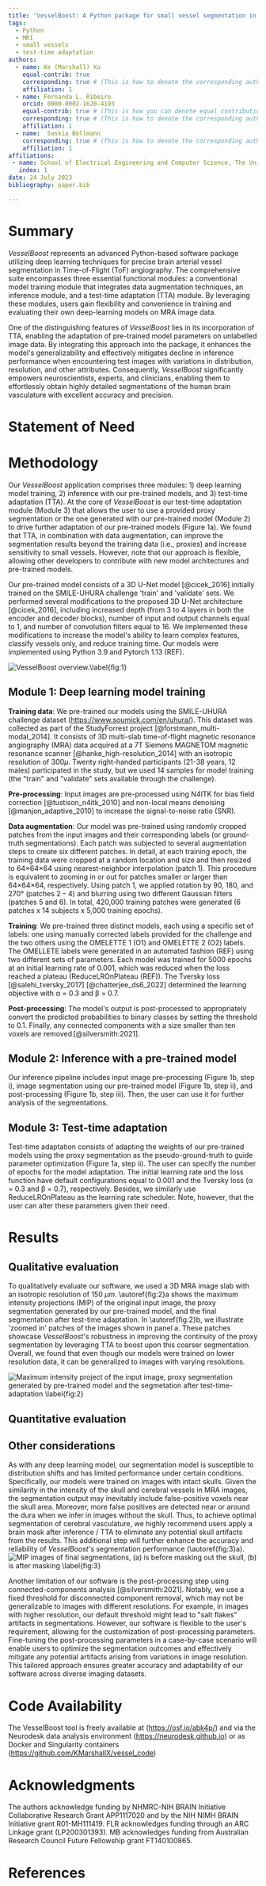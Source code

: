 ```yaml
---
title: 'VesselBoost: A Python package for small vessel segmentation in human magnetic resonance angiography data'
tags:
  - Python
  - MRI
  - small vessels
  - test-time adaptation
authors:
  - name: Ke (Marshall) Xu
    equal-contrib: true
    corresponding: true # (This is how to denote the corresponding author)
    affiliation: 1
  - name: Fernanda L. Ribeiro
    orcid: 0000-0002-1620-4193
    equal-contrib: true # (This is how you can denote equal contributions between multiple authors)
    corresponding: true # (This is how to denote the corresponding author)
    affiliation: 1
  - name:  Saskia Bollmann
    corresponding: true # (This is how to denote the corresponding author)
    affiliation: 1
affiliations:
 - name: School of Electrical Engineering and Computer Science, The University of Queensland, Brisbane, Australia 
   index: 1
date: 24 July 2023
bibliography: paper.bib

---
```


# Summary
*VesselBoost* represents an advanced Python-based software package utilizing deep learning techniques for precise brain arterial vessel segmentation in Time-of-Flight (ToF) angiography. The comprehensive suite encompasses three essential functional modules: a conventional model training module that integrates data augmentation techniques, an inference module, and a test-time adaptation (TTA) module. By leveraging these modules, users gain flexibility and convenience in training and evaluating their own deep-learning models on MRA image data.

One of the distinguishing features of *VesselBoost* lies in its incorporation of TTA, enabling the adaptation of pre-trained model parameters on unlabelled image data. By integrating this approach into the package, it enhances the model's generalizability and effectively mitigates decline in inference performance when encountering test images with variations in distribution, resolution, and other attributes. Consequently, *VesselBoost* significantly empowers neuroscientists, experts, and clinicians, enabling them to effortlessly obtain highly detailed segmentations of the human brain vasculature with excellent accuracy and precision.


# Statement of Need


# Methodology

Our *VesselBoost* application comprises three modules: 1) deep learning model training, 2) inference with our pre-trained models, and 3) test-time adaptation (TTA). At the core of *VesselBoost* is our test-time adaptation module (Module 3) that allows the user to use a provided proxy segmentation or the one generated with our pre-trained model (Module 2) to drive further adaptation of our pre-trained models (Figure 1a). We found that TTA, in combination with data augmentation, can improve the segmentation results beyond the training data (i.e., proxies) and increase sensitivity to small vessels. However, note that our approach is flexible, allowing other developers to contribute with new model architectures and pre-trained models. 

Our pre-trained model consists of a 3D U-Net model [@cicek_2016] initially trained on the SMILE-UHURA challenge 'train' and 'validate' sets. We performed several modifications to the proposed 3D U-Net architecture [@cicek_2016], including increased depth (from 3 to 4 layers in both the encoder and decoder blocks), number of input and output channels equal to 1, and number of convolution filters equal to 16. We implemented these modifications to increase the model's ability to learn complex features, classify vessels only, and reduce training time. Our models were implemented using Python 3.9 and Pytorch 1.13 (REF). 

![*VesselBoost* overview.\label{fig:1}](figure1_v1.png)

## Module 1: Deep learning model training
**Training data**: We pre-trained our models using the SMILE-UHURA challenge dataset (https://www.soumick.com/en/uhura/). This dataset was collected as part of the StudyForrest project [@forstmann_multi-modal_2014]. It consists of 3D multi-slab time-of-flight magnetic resonance angiography (MRA) data acquired at a 7T Siemens MAGNETOM magnetic resonance scanner [@hanke_high-resolution_2014] with an isotropic resolution of 300$\mu$. Twenty right-handed participants (21-38 years, 12 males) participated in the study, but we used 14 samples for model training (the "train" and "validate" sets available through the challenge). 

**Pre-processing**: Input images are pre-processed using N4ITK for bias field correction [@tustison_n4itk_2010] and non-local means denoising [@manjon_adaptive_2010] to increase the signal-to-noise ratio (SNR). 

**Data augmentation**: Our model was pre-trained using randomly cropped patches from the input images and their corresponding labels (or ground-truth segmentations). Each patch was subjected to several augmentation steps to create six different patches. In detail, at each training epoch, the training data were cropped at a random location and size and then resized to 64×64×64 using nearest-neighbor interpolation (patch 1). This procedure is equivalent to zooming in or out for patches smaller or larger than 64×64×64, respectively. Using patch 1, we applied rotation by 90, 180, and 270° (patches 2 – 4) and blurring using two different Gaussian filters (patches 5 and 6). In total, 420,000 training patches were generated (6 patches x 14 subjects x 5,000 training epochs). 

**Training**: We pre-trained three distinct models, each using a specific set of labels: one using manually corrected labels provided for the challenge and the two others using the OMELETTE 1 (O1) and OMELETTE 2 (O2) labels. The OMELLETE labels were generated in an automated fashion (REF) using two different sets of parameters. Each model was trained for 5000 epochs at an initial learning rate of 0.001, which was reduced when the loss reached a plateau (ReduceLROnPlateau (REF)). The Tversky loss [@salehi_tversky_2017] [@chatterjee_ds6_2022] determined the learning objective with α = 0.3 and β = 0.7. 

**Post-processing**: The model's output is post-processed to appropriately convert the predicted probabilities to binary classes by setting the threshold to 0.1. Finally, any connected components with a size smaller than ten voxels are removed [@silversmith:2021]. 
 
## Module 2: Inference with a pre-trained model
Our inference pipeline includes input image pre-processing (Figure 1b, step i), image segmentation using our pre-trained model (Figure 1b, step ii), and post-processing (Figure 1b, step iii). Then, the user can use it for further analysis of the segmentations. 

## Module 3: Test-time adaptation
Test-time adaptation consists of adapting the weights of our pre-trained models using the proxy segmentation as the pseudo-ground-truth to guide parameter optimization (Figure 1a, step ii). The user can specify the number of epochs for the model adaptation. The initial learning rate and the loss function have default configurations equal to 0.001 and the Tversky loss (α = 0.3 and β = 0.7), respectively. Besides, we similarly use ReduceLROnPlateau as the learning rate scheduler. Note, however, that the user can alter these parameters given their need.

# Results
## Qualitative evaluation
To qualitatively evaluate our software, we used a 3D MRA image slab with an isotropic resolution of 150 $\mu m$. \autoref{fig:2}a shows the maximum intensity projections (MIP) of the original input image, the proxy segmentation generated by our pre-trained model, and the final segmentation after test-time adaptation. In \autoref{fig:2}b, we illustrate 'zoomed in' patches of the images shown in panel a. These patches showcase *VesselBoost*'s robustness in improving the continuity of the proxy segmentation by leveraging TTA to boost upon this coarser segmentation. Overall, we found that even though our models were trained on lower resolution data, it can be generalized to images with varying resolutions.

![Maximum intensity project of the input image, proxy segmentation generated by pre-trained model and the segmetation after test-time-adaptation \label{fig:2}](figure2_v6.png)

## Quantitative evaluation

## Other considerations
As with any deep learning model, our segmentation model is susceptible to distribution shifts and has limited performance under certain conditions. Specifically, our models were trained on images with intact skulls. Given the similarity in the intensity of the skull and cerebral vessels in MRA images, the segmentation output may inevitably include false-positive voxels near the skull area. Moreover, more false positives are detected near or around the dura when we infer in images without the skull. Thus, to achieve optimal segmentation of cerebral vasculature, we highly recommend users apply a brain mask after inference / TTA to eliminate any potential skull artifacts from the results. This additional step will further enhance the accuracy and reliability of *VesselBoost*'s segmentation performance (\autoref{fig:3}a).
![MIP images of final segmentations, (a) is before masking out the skull, (b) is after masking \label{fig:3}](figure3_v5.png)

Another limitation of our software is the post-processing step using connected-components analysis [@silversmith:2021]. Notably, we use a fixed threshold for disconnected component removal, which may not be generalizable to images with different resolutions. For example, in images with higher resolution, our default threshold might lead to "salt flakes" artifacts in segmentations. However, our software is flexible to the user's requirement, allowing for the customization of post-processing parameters. Fine-tuning the post-processing parameters in a case-by-case scenario will enable users to optimize the segmentation outcomes and effectively mitigate any potential artifacts arising from variations in image resolution. This tailored approach ensures greater accuracy and adaptability of our software across diverse imaging datasets.


# Code Availability

The VesselBoost tool is freely available at (https://osf.io/abk4p/) and via the
Neurodesk data analysis environment (https://neurodesk.github.io) or as Docker and Singularity containers (https://github.com/KMarshallX/vessel_code)

# Acknowledgments

The authors acknowledge funding by NHMRC-NIH BRAIN Initiative Collaborative Research Grant APP1117020 and by the NIH NIMH BRAIN Initiative grant R01-MH111419. FLR acknowledges funding through an ARC Linkage grant (LP200301393). MB acknowledges funding from Australian Research Council Future Fellowship grant FT140100865.

# References